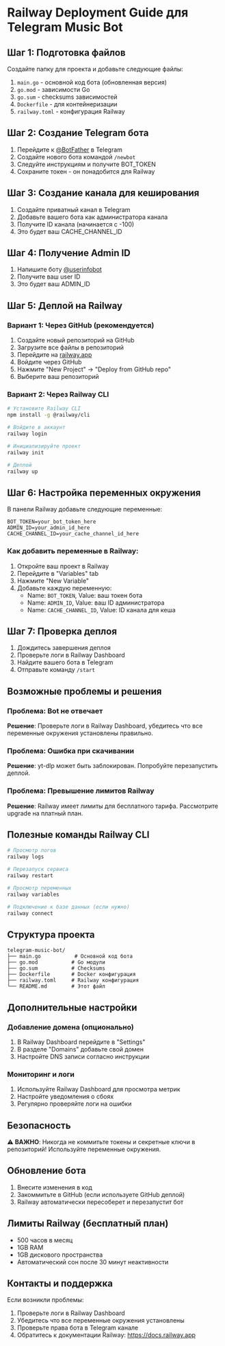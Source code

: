 # Railway Deployment Guide для Telegram Music Bot

## Шаг 1: Подготовка файлов

Создайте папку для проекта и добавьте следующие файлы:

1. `main.go` - основной код бота (обновленная версия)
2. `go.mod` - зависимости Go
3. `go.sum` - checksums зависимостей
4. `Dockerfile` - для контейнеризации
5. `railway.toml` - конфигурация Railway

## Шаг 2: Создание Telegram бота

1. Перейдите к [@BotFather](https://t.me/botfather) в Telegram
2. Создайте нового бота командой `/newbot`
3. Следуйте инструкциям и получите BOT_TOKEN
4. Сохраните токен - он понадобится для Railway

## Шаг 3: Создание канала для кеширования

1. Создайте приватный канал в Telegram
2. Добавьте вашего бота как администратора канала
3. Получите ID канала (начинается с -100)
4. Это будет ваш CACHE_CHANNEL_ID

## Шаг 4: Получение Admin ID

1. Напишите боту [@userinfobot](https://t.me/userinfobot)
2. Получите ваш user ID
3. Это будет ваш ADMIN_ID

## Шаг 5: Деплой на Railway

### Вариант 1: Через GitHub (рекомендуется)

1. Создайте новый репозиторий на GitHub
2. Загрузите все файлы в репозиторий
3. Перейдите на [railway.app](https://railway.app)
4. Войдите через GitHub
5. Нажмите "New Project" → "Deploy from GitHub repo"
6. Выберите ваш репозиторий

### Вариант 2: Через Railway CLI

```bash
# Установите Railway CLI
npm install -g @railway/cli

# Войдите в аккаунт
railway login

# Инициализируйте проект
railway init

# Деплой
railway up
```

## Шаг 6: Настройка переменных окружения

В панели Railway добавьте следующие переменные:

```
BOT_TOKEN=your_bot_token_here
ADMIN_ID=your_admin_id_here
CACHE_CHANNEL_ID=your_cache_channel_id_here
```

### Как добавить переменные в Railway:

1. Откройте ваш проект в Railway
2. Перейдите в "Variables" tab
3. Нажмите "New Variable"
4. Добавьте каждую переменную:
   - Name: `BOT_TOKEN`, Value: ваш токен бота
   - Name: `ADMIN_ID`, Value: ваш ID администратора
   - Name: `CACHE_CHANNEL_ID`, Value: ID канала для кеша

## Шаг 7: Проверка деплоя

1. Дождитесь завершения деплоя
2. Проверьте логи в Railway Dashboard
3. Найдите вашего бота в Telegram
4. Отправьте команду `/start`

## Возможные проблемы и решения

### Проблема: Bot не отвечает
**Решение**: Проверьте логи в Railway Dashboard, убедитесь что все переменные окружения установлены правильно.

### Проблема: Ошибка при скачивании
**Решение**: yt-dlp может быть заблокирован. Попробуйте перезапустить деплой.

### Проблема: Превышение лимитов Railway
**Решение**: Railway имеет лимиты для бесплатного тарифа. Рассмотрите upgrade на платный план.

## Полезные команды Railway CLI

```bash
# Просмотр логов
railway logs

# Перезапуск сервиса
railway restart

# Просмотр переменных
railway variables

# Подключение к базе данных (если нужно)
railway connect
```

## Структура проекта

```
telegram-music-bot/
├── main.go           # Основной код бота
├── go.mod           # Go модули
├── go.sum           # Checksums
├── Dockerfile       # Docker конфигурация
├── railway.toml     # Railway конфигурация
└── README.md        # Этот файл
```

## Дополнительные настройки

### Добавление домена (опционально)

1. В Railway Dashboard перейдите в "Settings"
2. В разделе "Domains" добавьте свой домен
3. Настройте DNS записи согласно инструкции

### Мониторинг и логи

1. Используйте Railway Dashboard для просмотра метрик
2. Настройте уведомления о сбоях
3. Регулярно проверяйте логи на ошибки

## Безопасность

⚠️ **ВАЖНО**: Никогда не коммитьте токены и секретные ключи в репозиторий! Используйте переменные окружения.

## Обновление бота

1. Внесите изменения в код
2. Закоммитьте в GitHub (если используете GitHub деплой)
3. Railway автоматически пересоберет и перезапустит бот

## Лимиты Railway (бесплатный план)

- 500 часов в месяц
- 1GB RAM
- 1GB дискового пространства
- Автоматический сон после 30 минут неактивности

## Контакты и поддержка

Если возникли проблемы:
1. Проверьте логи в Railway Dashboard
2. Убедитесь что все переменные окружения установлены
3. Проверьте права бота в Telegram канале
4. Обратитесь к документации Railway: https://docs.railway.app

